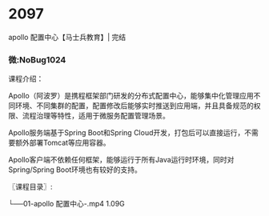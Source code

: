 # 2097
apollo 配置中心【马士兵教育】| 完结
### 微:NoBug1024 


课程介绍：

Apollo（阿波罗）是携程框架部门研发的分布式配置中心，能够集中化管理应用不同环境、不同集群的配置，配置修改后能够实时推送到应用端，并且具备规范的权限、流程治理等特性，适用于微服务配置管理场景。

Apollo服务端基于Spring Boot和Spring Cloud开发，打包后可以直接运行，不需要额外部署Tomcat等应用容器。

Apollo客户端不依赖任何框架，能够运行于所有Java运行时环境，同时对Spring/Spring Boot环境也有较好的支持。



〖课程目录〗:

└──01-apollo 配置中心-.mp4  1.09G
